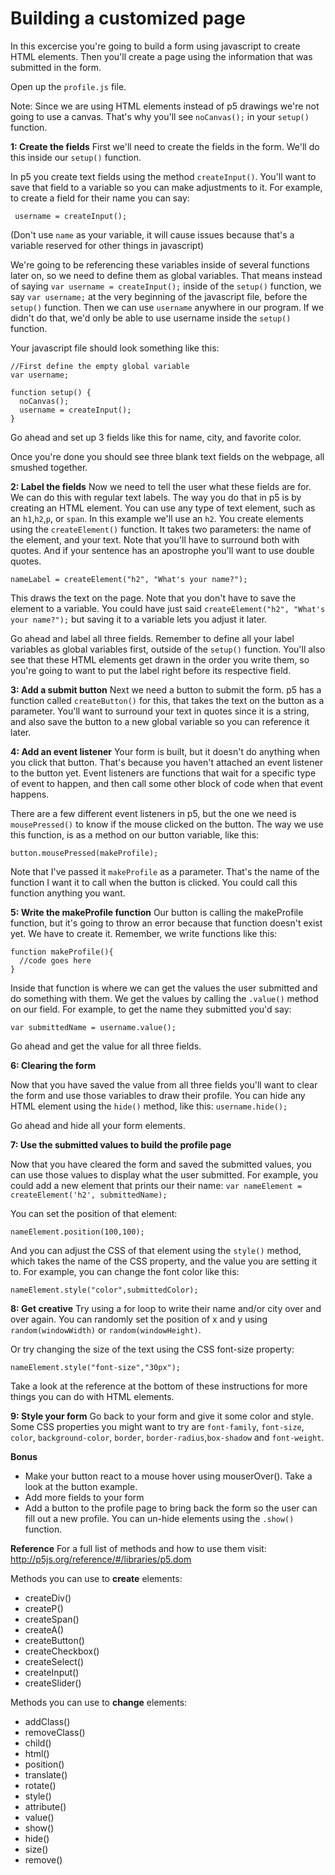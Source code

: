 Building a customized page
======================

In this excercise you're going to build a form using javascript to create HTML elements. Then you'll create a page using the information that was submitted in the form. 

Open up the  `profile.js` file. 

Note: Since we are using HTML elements instead of p5 drawings we're not going to use a canvas. That's why you'll see `noCanvas();` in your `setup()` function.

**1: Create the fields**
First we'll need to create the fields in the form. We'll do this inside our `setup()` function.

In p5 you create text fields using the method `createInput()`. You'll want to save that field to a variable so you can make adjustments to it. For example, to create a field for their name you can say:

` username = createInput();`

(Don't use `name` as your variable, it will cause issues because that's a variable reserved for other things in javascript)

We're going to be referencing these variables inside of several functions later on, so we need to define them as global variables. That means instead of saying `var username = createInput();` inside of the `setup()` function, we say `var username;` at the very beginning of the javascript file, before the `setup()` function. Then we can use `username` anywhere in our program. If we didn't do that, we'd only be able to use username inside the `setup()` function.

Your javascript file should look something like this:

   
    //First define the empty global variable
    var username; 
    
    function setup() {
      noCanvas();
      username = createInput();
    }

Go ahead and set up 3 fields like this for name, city, and favorite color. 

Once you're done you should see three blank text fields on the webpage, all smushed together. 

**2: Label the fields**
Now we need to tell the user what these fields are for. We can do this with regular text labels. The way you do that in p5 is by creating an HTML element. You can use any type of text element, such as an `h1`,`h2`,`p`, or `span`. In this example we'll use an `h2`. You create elements using the `createElement()` function. It takes two parameters: the name of the element, and your text. Note that you'll have to surround both with quotes. And if your sentence has an apostrophe you'll want to use double quotes.

`nameLabel = createElement("h2", "What's your name?");`

This draws the text on the page. Note that you don't have to save the element to a variable. You could have just said `createElement("h2", "What's your name?");` but saving it to a variable lets you adjust it later. 

Go ahead and label all three fields. Remember to define all your label variables as global variables first, outside of the `setup()` function. You'll also see that these HTML elements get drawn in the order you write them, so you're going to want to put the label right before its respective field.

**3: Add a submit button**
Next we need a button to submit the form. p5 has a function called `createButton()` for this, that takes the text on the button as a parameter. You'll want to surround your text in quotes since it is a string, and also save the button to a new global variable so you can reference it later.

**4: Add an event listener**
Your form is built, but it doesn't do anything when you click that button. That's because you haven't attached an event listener to the button yet. Event listeners are functions that wait for a specific type of event to happen, and then call some other block of code when that event happens. 

There are a few different event listeners in p5, but the one we need is `mousePressed()` to know if the mouse clicked on the button. The way we use this function, is as a method on our button variable, like this:

`button.mousePressed(makeProfile);`

Note that I've passed it `makeProfile` as a parameter. That's the name of the function I want it to call when the button is clicked. You could call this function anything you want.

**5: Write the makeProfile function**
Our button is calling the makeProfile function, but it's going to throw an error because that function doesn't exist yet. We have to create it. Remember, we write functions like this:

    function makeProfile(){
      //code goes here
    }

Inside that function is where we can get the values the user submitted and do something with them. We get the values by calling the `.value()` method on our field. For example, to get the name they submitted you'd say:

`var submittedName = username.value();`

Go ahead and get the value for all three fields.  


**6: Clearing the form**

Now that you have saved the value from all three fields you'll want to clear the form and use those variables to draw their profile. You can hide any HTML element using the `hide()` method, like this: `username.hide();` 

Go ahead and hide all your form elements. 

**7: Use the submitted values to build the profile page**

Now that you have cleared the form and saved the submitted values, you can use those values to display what the user submitted. For example, you could add a new element that prints our their name:
`var nameElement = createElement('h2', submittedName);`

You can set the position of that element:

`nameElement.position(100,100);`

And you can adjust the CSS of that element using the `style()` method, which takes the name of the CSS property, and the value you are setting it to. For example, you can change the font color like this:

`nameElement.style("color",submittedColor);`

**8: Get creative**
Try using a for loop to write their name and/or city over and over again. You can randomly set the position of x and y using `random(windowWidth)` or `random(windowHeight)`.

Or try changing the size of the text using the CSS font-size property:

`nameElement.style("font-size","30px");`

Take a look at the reference at the bottom of these instructions for more things you can do with HTML elements.

**9: Style your form**
Go back to your form and give it some color and style. Some CSS properties you might want to try are `font-family`, `font-size`, `color`, `background-color`, `border`, `border-radius`,`box-shadow` and `font-weight`.


**Bonus**

 - Make your button react to a mouse hover using mouserOver(). Take a look at the button example.
 - Add more fields to your form
 - Add a button to the profile page to bring back the form so the user can fill out a new profile. You can un-hide elements using the `.show()` function. 

**Reference**
For a full list of methods and how to use them visit: 
http://p5js.org/reference/#/libraries/p5.dom

Methods you can use to **create** elements:
 - createDiv()
 - createP()
 - createSpan()
 - createA()
 - createButton()
 - createCheckbox()
 - createSelect()
 - createInput()
 - createSlider()

Methods you can use to **change** elements:
 - addClass()
 - removeClass()
 - child()
 - html()
 - position()
 - translate()
 - rotate()
 - style()
 - attribute()
 - value()
 - show()
 - hide()
 - size()
 - remove()